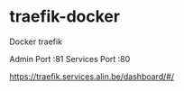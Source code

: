 # traefik-docker
Docker traefik

Admin Port :81
Services Port :80

https://traefik.services.alin.be/dashboard/#/
